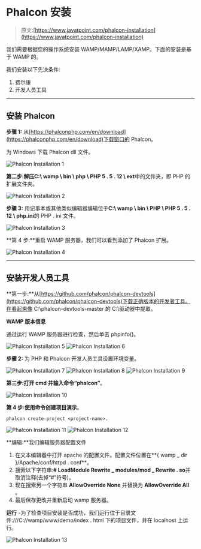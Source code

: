 # Phalcon 安装

> 原文:[https://www.javatpoint.com/phalcon-installation](https://www.javatpoint.com/phalcon-installation)

我们需要根据您的操作系统安装 WAMP/MAMP/LAMP/XAMP。下面的安装是基于 WAMP 的。

我们安装以下先决条件:

1.  费尔康
2.  开发人员工具

* * *

## 安装 Phalcon

**步骤 1:** 从[https://phalconphp.com/en/download](https://phalconphp.com/en/download)下载窗口的 Phalcon。

为 Windows 下载 Phalcon dll 文件。

![Phalcon Installation 1](../Images/9d2af2e04b7feaedcf9a01e87586b785.png)

**第二步:**解压**C:\ wamp \ bin \ php \ PHP 5 . 5 . 12 \ ext**中的文件夹，即 PHP 的扩展文件夹。

![Phalcon Installation 2](../Images/b73b04c225ab6f6092bfe6466cb4ad27.png)

**步骤 3:** 用记事本或其他类似编辑器编辑位于**C:\ wamp \ bin \ PHP \ PHP 5 . 5 . 12 \ php.ini**的 PHP . ini 文件。

![Phalcon Installation 3](../Images/435cae877002bd37498e972700451030.png)

**第 4 步:**重启 WAMP 服务器，我们可以看到添加了 Phalcon 扩展。

![Phalcon Installation 4](../Images/42db87905eaba05e19a38cdd5a05ef21.png)

* * *

## 安装开发人员工具

**第一步:**从[https://github.com/phalcon/phalcon-devtools](https://github.com/phalcon/phalcon-devtools)下载正确版本的开发者工具。在看起来像 C:\phalcon-devtools-master 的 C:\驱动器中提取。

**WAMP 版本信息**

通过运行 WAMP 服务器进行检查，然后单击 phpinfo()。

![Phalcon Installation 5](../Images/7aa75c55e395204bf71114b5a7441249.png)
![Phalcon Installation 6](../Images/f88ae5001100031d53494c4c6551b992.png)

**步骤 2:** 为 PHP 和 Phalcon 开发人员工具设置环境变量。

![Phalcon Installation 7](../Images/69a62f3491f4c2a68cb325265eaaf6b9.png)
![Phalcon Installation 8](../Images/1a97ae0dd9b2ae7efa5470c8de8a45a8.png)
![Phalcon Installation 9](../Images/deecd77a370ea9726ee140e9c6d04dde.png)

**第三步:**打开 cmd 并输入命令**“phalcon”**。

![Phalcon Installation 10](../Images/775b13cb0716c0709bc72b0445767936.png)

**第 4 步:**使用命令创建项目**演示**。

```
phalcon create-project <project-name>.

```

![Phalcon Installation 11](../Images/ecc20e09137c4b5b48b3503ed8635b70.png)
![Phalcon Installation 12](../Images/b38c361cbd168e1520e2e905dd94f930.png)

**编辑:**我们编辑服务器配置文件

1.  在文本编辑器中打开 apache 的配置文件。配置文件位置在**{ wamp _ dir }/Apache/conf/httpd . conf**。
2.  搜索以下字符串:**# LoadModule Rewrite _ modules/mod _ Rewrite . so**并取消注释(去掉“#”符号)。
3.  现在搜索另一个字符串 **AllowOverride None** 并替换为 **AllowOverride All** 。
4.  最后保存更改并重新启动 wamp 服务器。

**运行** -为了检查项目安装是否成功，我们运行位于目录文件:///C://wamp/www/demo/index . html 下的项目文件，并在 localhost 上运行。

![Phalcon Installation 13](../Images/948985778279ea3eb0e0ff2d73fe5d69.png)